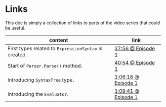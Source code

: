 # Links

This doc is simply a collection of links to parts of the video series that could be useful.

| content | link |
|---------|------|
| First types related to `ExpressionSyntax` is created. | [37:56 @ Episode 1](https://youtu.be/wgHIkdUQbp0?t=2276) |
| Start of `Parser.Parse()` method. | [40:54 @ Episode 1](https://youtu.be/wgHIkdUQbp0?t=2454) |
| Introducing `SyntaxTree` type. | [1:06:18 @ Episode 1](https://youtu.be/wgHIkdUQbp0?t=3978) |
| Introducing the `Evaluator`. | [1:09:41 @ Episode 1](https://youtu.be/wgHIkdUQbp0?t=4181) |
